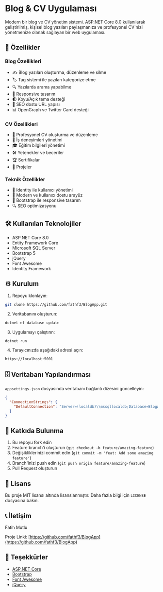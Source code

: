 # Blog & CV Uygulaması

Modern bir blog ve CV yönetim sistemi. ASP.NET Core 8.0 kullanılarak geliştirilmiş, kişisel blog yazıları paylaşmanıza ve profesyonel CV'nizi yönetmenize olanak sağlayan bir web uygulaması.

## 🚀 Özellikler

### Blog Özellikleri
- ✍️ Blog yazıları oluşturma, düzenleme ve silme
- 🏷️ Tag sistemi ile yazıları kategorize etme
- 🔍 Yazılarda arama yapabilme
- 📱 Responsive tasarım
- 🌓 Koyu/Açık tema desteği
- 🔗 SEO dostu URL yapısı
- 📊 OpenGraph ve Twitter Card desteği

### CV Özellikleri
- 📝 Profesyonel CV oluşturma ve düzenleme
- 💼 İş deneyimleri yönetimi
- 🎓 Eğitim bilgileri yönetimi
- 🛠️ Yetenekler ve beceriler
- 🏆 Sertifikalar
- 📂 Projeler

### Teknik Özellikler
- 🔐 Identity ile kullanıcı yönetimi
- 🎨 Modern ve kullanıcı dostu arayüz
- 📱 Bootstrap ile responsive tasarım
- 🔍 SEO optimizasyonu


## 🛠️ Kullanılan Teknolojiler

- ASP.NET Core 8.0
- Entity Framework Core
- Microsoft SQL Server
- Bootstrap 5
- jQuery
- Font Awesome
- Identity Framework

## ⚙️ Kurulum

1. Repoyu klonlayın:
```bash
git clone https://github.com/fathf3/BlogApp.git
```

2. Veritabanını oluşturun:
```bash
dotnet ef database update
```

3. Uygulamayı çalıştırın:
```bash
dotnet run
```

4. Tarayıcınızda aşağıdaki adresi açın:
```
https://localhost:5001
```

## 🗄️ Veritabanı Yapılandırması

`appsettings.json` dosyasında veritabanı bağlantı dizesini güncelleyin:

```json
{
  "ConnectionStrings": {
    "DefaultConnection": "Server=(localdb)\\mssqllocaldb;Database=BlogApp;Trusted_Connection=True;MultipleActiveResultSets=true"
  }
}
```

## 👥 Katkıda Bulunma

1. Bu repoyu fork edin
2. Feature branch'i oluşturun (`git checkout -b feature/amazing-feature`)
3. Değişikliklerinizi commit edin (`git commit -m 'feat: Add some amazing feature'`)
4. Branch'inizi push edin (`git push origin feature/amazing-feature`)
5. Pull Request oluşturun

## 📝 Lisans

Bu proje MIT lisansı altında lisanslanmıştır. Daha fazla bilgi için `LICENSE` dosyasına bakın.

## 📞 İletişim

Fatih Mutlu 

Proje Linki: [https://github.com/fathf3/BlogApp](https://github.com/fathf3/BlogApp)

## 🙏 Teşekkürler

- [ASP.NET Core](https://docs.microsoft.com/en-us/aspnet/core)
- [Bootstrap](https://getbootstrap.com)
- [Font Awesome](https://fontawesome.com)
- [jQuery](https://jquery.com) 
